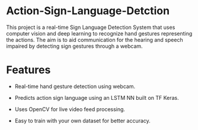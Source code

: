 # Action-Sign-Language-Detction
This project is a real-time Sign Language Detection System that uses computer vision and deep learning to recognize hand gestures representing the actions. The aim is to aid communication for the hearing and speech impaired by detecting sign gestures through a webcam.

# Features
- Real-time hand gesture detection using webcam.

- Predicts action sign language using an LSTM NN built on TF Keras.

- Uses OpenCV for live video feed processing.

- Easy to train with your own dataset for better accuracy.
